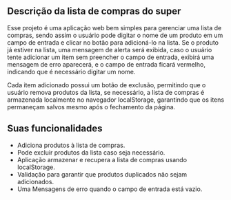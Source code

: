 ## Descrição da lista de compras do super

Esse projeto é uma aplicação web bem simples para gerenciar uma lista de compras, sendo assim o usuário pode digitar o nome de um produto em um campo de entrada e clicar no botão para adicioná-lo na lista. Se o produto já estiver na lista, uma mensagem de alerta será exibida, caso o usuário tente adicionar um item sem preencher o campo de entrada, exibirá uma mensagem de erro aparecerá, e o campo de entrada ficará vermelho, indicando que é necessário digitar um nome.

Cada item adicionado possui um botão de exclusão, permitindo que o usuário remova produtos da lista, se necessário, a lista de compras é armazenada localmente no navegador localStorage, garantindo que os itens permaneçam salvos mesmo após o fechamento da página.

## Suas funcionalidades

- Adiciona produtos à lista de compras.
- Pode excluir produtos da lista caso seja necessário.
- Aplicação armazenar e recupera a lista de compras usando localStorage.
- Validação para garantir que produtos duplicados não sejam adicionados.
- Uma Mensagens de erro quando o campo de entrada está vazio.



